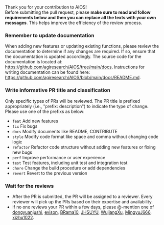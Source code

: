 Thank you for your contribution to AIOS!  
Before submitting the pull request, please **make sure to read and follow requirements below and then you can replace all the texts with your own messages**. This helps improve the efficiency of the review process.

### Remember to update documentation
When adding new features or updating existing functions, please review the documentation to determine if any changes are required. If so, ensure that the documentation is updated accordingly. The source code for the documentation is located at: https://github.com/agiresearch/AIOS/tree/main/docs. Instructions for writing documentation can be found here: https://github.com/agiresearch/AIOS/blob/main/docs/README.md.

### Write informative PR title and classification
Only specific types of PRs will be reviewed. The PR title is prefixed appropriately (i.e., "prefix: description") to indicate the type of change. Please use one of the prefixs as below:
- `feat` Add new features
- `fix`  Fix bugs
- `docs` Modify documents like README, CONTRIBUTE
- `style` Modify code format like space and comma without changing code logic
- `refactor` Refactor code structure without adding new features or fixing new bugs
- `perf` Improve performance or user experience
- `test` Test features, including unit test and integration test
- `chore` Change the build procedure or add dependencies
- `revert` Revert to the previous version

### Wait for the reviews
- After the PR is submitted, the PR will be assigned to a reviewer. Every reviewer will pick up the PRs based on their expertise and availability.
- If no one reviews your PR within a few days, please @-mention one of [dongyuanjushi](https://github.com/dongyuanjushi/), [evison](https://github.com/evison), [BRama10](https://github.com/BRama10), [JHSUYU](https://github.com/JHSUYU), [WujiangXu](https://github.com/WujiangXu), [MingyuJ666](https://github.com/MingyuJ666), [xizhu1022](https://github.com/xizhu1022).
